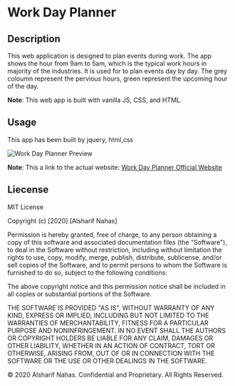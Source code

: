 # Work Day Planner

## Description

This web application is designed to plan events during work. The app shows the hour from 9am to 5am, which is the typical work hours in majority of the industries. It is used for to plan events day by day. The grey coloumn represent the pervious hours, green represent the upcoming hour of the day.

**Note**: This web app is built with vanilla JS, CSS, and HTML.

## Usage

This app has been built by jquery, html,css

![Work Day Planner Preview](Assets/images/screen-shot1.PNG)

**Note**: This a link to the actual website: [Work Day Planner Official Website](https://alsharifnahas.github.io/Code-Quiz/.)

## Liecense

MIT License

Copyright (c) [2020] [Alsharif Nahas]

Permission is hereby granted, free of charge, to any person obtaining a copy
of this software and associated documentation files (the "Software"), to deal
in the Software without restriction, including without limitation the rights
to use, copy, modify, merge, publish, distribute, sublicense, and/or sell
copies of the Software, and to permit persons to whom the Software is
furnished to do so, subject to the following conditions:

The above copyright notice and this permission notice shall be included in all
copies or substantial portions of the Software.

THE SOFTWARE IS PROVIDED "AS IS", WITHOUT WARRANTY OF ANY KIND, EXPRESS OR
IMPLIED, INCLUDING BUT NOT LIMITED TO THE WARRANTIES OF MERCHANTABILITY,
FITNESS FOR A PARTICULAR PURPOSE AND NONINFRINGEMENT. IN NO EVENT SHALL THE
AUTHORS OR COPYRIGHT HOLDERS BE LIABLE FOR ANY CLAIM, DAMAGES OR OTHER
LIABILITY, WHETHER IN AN ACTION OF CONTRACT, TORT OR OTHERWISE, ARISING FROM,
OUT OF OR IN CONNECTION WITH THE SOFTWARE OR THE USE OR OTHER DEALINGS IN THE
SOFTWARE.

© 2020 Alsharif Nahas. Confidential and Proprietary. All Rights Reserved.
